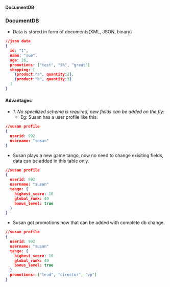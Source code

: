 **DocumentDB**

### DocumentDB
- Data is stored in form of documents(XML, JSON, binary)
```json
//json data
{
  id: "1",
  name: "sue",
  age: 26,
  promotions: ["test", "5%", "great"]
  shopping: [
    {product:"a", quantity:2},
    {product:"b", quantity:3}
  ]
}
```
#### Advantages
- _1. No specilized schema is required, new fields can be added on the fly:_ 
  - Eg: Susan has a user profile like this.
```json
//susan profile
{
  userid: 992
  username: "susan"
}
```
  - Susan plays a new game tango, now no need to change exisiting fields, data can be added in this table only.
```json
//susan profile
{
  userid: 992
  username: "susan"
  tango: {
    highest_score: 10
    global_rank: 40
    bonus_level: true
  }
}
```
  - Susan got promotions now that can be added with complete db change.
```json
//susan profile
{
  userid: 992
  username: "susan"
  tango: {
    highest_score: 10
    global_rank: 40
    bonus_level: true
  }
  promotions: ["lead", "director", "vp"]
}
```
